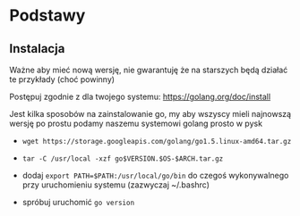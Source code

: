 # Podstawy

## Instalacja

Ważne aby mieć nową wersję, nie gwarantuję że na starszych będą działać te przykłady
(choć powinny)

Postępuj zgodnie z dla twojego systemu:
https://golang.org/doc/install

Jest kilka sposobów na zainstalowanie go, my aby wszyscy mieli najnowszą wersję
po prostu podamy naszemu systemowi golang prosto w pysk

- `wget https://storage.googleapis.com/golang/go1.5.linux-amd64.tar.gz`

- `tar -C /usr/local -xzf go$VERSION.$OS-$ARCH.tar.gz`

- dodaj `export PATH=$PATH:/usr/local/go/bin` do czegoś wykonywalnego
przy uruchomieniu systemu (zazwyczaj ~/.bashrc)

- spróbuj uruchomić `go version`
